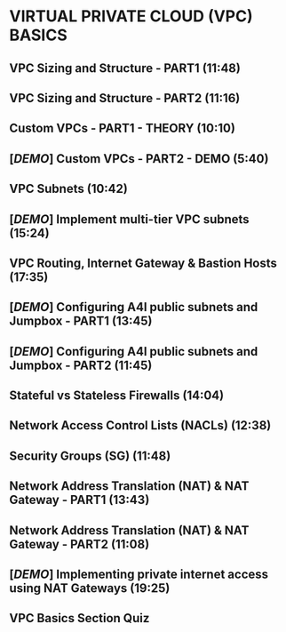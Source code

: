 # VIRTUAL PRIVATE CLOUD (VPC) BASICS

## VPC Sizing and Structure - PART1 (11:48)

## VPC Sizing and Structure - PART2 (11:16)

## Custom VPCs - PART1 - THEORY (10:10)

## [_DEMO_] Custom VPCs - PART2 - DEMO (5:40)

## VPC Subnets (10:42)

## [_DEMO_] Implement multi-tier VPC subnets (15:24)

## VPC Routing, Internet Gateway & Bastion Hosts (17:35)

## [_DEMO_] Configuring A4l public subnets and Jumpbox - PART1 (13:45)

## [_DEMO_] Configuring A4l public subnets and Jumpbox - PART2 (11:45)

## Stateful vs Stateless Firewalls (14:04)

## Network Access Control Lists (NACLs) (12:38)

## Security Groups (SG) (11:48)

## Network Address Translation (NAT) & NAT Gateway - PART1 (13:43)

## Network Address Translation (NAT) & NAT Gateway - PART2 (11:08)

## [_DEMO_] Implementing private internet access using NAT Gateways (19:25)

## VPC Basics Section Quiz
